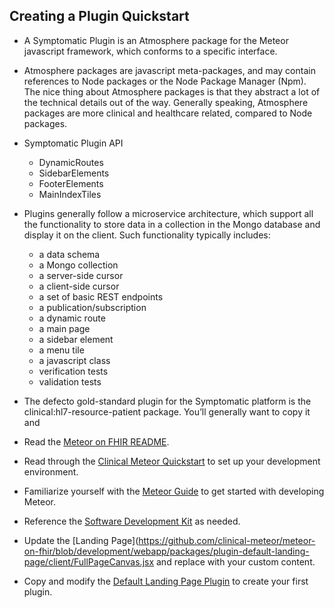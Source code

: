 ## Creating a Plugin Quickstart  

- A Symptomatic Plugin is an Atmosphere package for the Meteor javascript framework, which conforms to a specific interface.   
- Atmosphere packages are javascript meta-packages, and may contain references to Node packages or the Node Package Manager (Npm).  The nice thing about Atmosphere packages is that they abstract a lot of the technical details out of the way.  Generally speaking, Atmosphere packages are more clinical and healthcare related, compared to Node packages. 
- Symptomatic Plugin API
    - DynamicRoutes
    - SidebarElements
    - FooterElements
    - MainIndexTiles

- Plugins generally follow a microservice architecture, which support all the functionality to store data in a collection in the Mongo database and display it on the client.  Such functionality typically includes:
    - a data schema
    - a Mongo collection
    - a server-side cursor
    - a client-side cursor
    - a set of basic REST endpoints
    - a publication/subscription
    - a dynamic route
    - a main page
    - a sidebar element
    - a menu tile
    - a javascript class
    - verification tests
    - validation tests

- The defecto gold-standard plugin for the Symptomatic platform is the clinical:hl7-resource-patient package.  You’ll generally want to copy it and 





- Read the [Meteor on FHIR README](https://github.com/clinical-meteor/meteor-on-fhir).
- Read through the [Clinical Meteor Quickstart](https://github.com/clinical-meteor/software-development-kit/blob/master/documentation/getting.started.md) to set up your development environment.
- Familiarize yourself with the [Meteor Guide](https://guide.meteor.com/) to get started with developing Meteor.
- Reference the [Software Development Kit](https://github.com/clinical-meteor/software-development-kit) as needed.
- Update the [Landing Page](https://github.com/clinical-meteor/meteor-on-fhir/blob/development/webapp/packages/plugin-default-landing-page/client/FullPageCanvas.jsx and replace with your custom content.
- Copy and modify the [Default Landing Page Plugin](https://github.com/clinical-meteor/meteor-on-fhir/tree/development/webapp/packages/plugin-default-landing-page) to create your first plugin.





